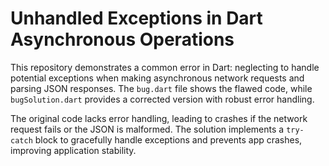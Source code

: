 # Unhandled Exceptions in Dart Asynchronous Operations

This repository demonstrates a common error in Dart: neglecting to handle potential exceptions when making asynchronous network requests and parsing JSON responses.  The `bug.dart` file shows the flawed code, while `bugSolution.dart` provides a corrected version with robust error handling.

The original code lacks error handling, leading to crashes if the network request fails or the JSON is malformed. The solution implements a `try-catch` block to gracefully handle exceptions and prevents app crashes, improving application stability.